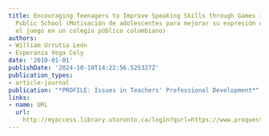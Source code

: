 ```yaml
---
title: Encouraging Teenagers to Improve Speaking Skills through Games in a Colombian
  Public School (Motivación de adolescentes para mejorar su expresión oral mediante
  el juego en un colegio público colombiano)
authors:
- William Urrutia León
- Esperanza Vega Cely
date: '2010-01-01'
publishDate: '2024-10-10T14:22:56.525327Z'
publication_types:
- article-journal
publication: "*PROFILE: Issues in Teachers' Professional Development*"
links:
- name: URL
  url: 
    http://myaccess.library.utoronto.ca/login?qurl=https://www.proquest.com/docview/1697493786?accountid=14771&bdid=38382&_bd=CrxHUrsbQJs%2B0DTB5VoSHOjDrTI%3D
---
```


